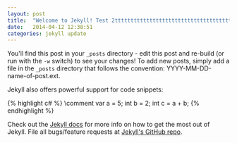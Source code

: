 ```yaml
---
layout: post
title:  "Welcome to Jekyll! Test 2tttttttttttttttttttttttttttttttttttttttttttttttttttttttt"
date:   2014-04-12 12:38:51
categories: jekyll update
---
```


You'll find this post in your `_posts` directory - edit this post and re-build (or run with the `-w` switch) to see your changes!
To add new posts, simply add a file in the `_posts` directory that follows the convention: YYYY-MM-DD-name-of-post.ext.

Jekyll also offers powerful support for code snippets:

{% highlight c# %}
\\comment
var a = 5;
int b = 2;
int c =  a + b;
{% endhighlight %}

Check out the [Jekyll docs][jekyll] for more info on how to get the most out of Jekyll. File all bugs/feature requests at [Jekyll's GitHub repo][jekyll-gh].

[jekyll-gh]: https://github.com/mojombo/jekyll
[jekyll]:    http://jekyllrb.com
